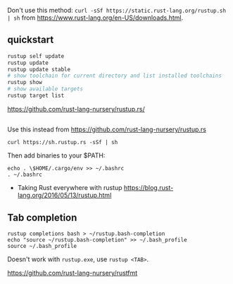 Don't use this method: `curl -sSf https://static.rust-lang.org/rustup.sh | sh` from https://www.rust-lang.org/en-US/downloads.html.

## quickstart

```bash
rustup self update
rustup update
rustup update stable
# show toolchain for current directory and list installed toolchains
rustup show
# show available targets
rustup target list
```

https://github.com/rust-lang-nursery/rustup.rs/

##

Use this instead from https://github.com/rust-lang-nursery/rustup.rs

`curl https://sh.rustup.rs -sSf | sh`

Then add binaries to your $PATH:

```
echo . \$HOME/.cargo/env >> ~/.bashrc
. ~/.bashrc
```

- Taking Rust everywhere with rustup https://blog.rust-lang.org/2016/05/13/rustup.html

## Tab completion

```
rustup completions bash > ~/rustup.bash-completion
echo "source ~/rustup.bash-completion" >> ~/.bash_profile
source ~/.bash_profile
```

Doesn't work with `rustup.exe`, use `rustup <TAB>`.

https://github.com/rust-lang-nursery/rustfmt
